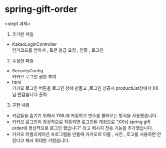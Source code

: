 # spring-gift-order

<step1 과제>

1. 추가한 파일
- KakaoLoginController<br>
인가코드를 받아서 , 토큰 발급 요청 , 인증 , 로그인

2. 수정한 파일
- SecurityConfig <br>
카카오 로그인 권한 부여
- html <br>
카카오 로그인 버튼을 로그인 창에 만들고 ,로그인 성공시
productList창에서 XX님 반갑습니다 출력

3. 구현 내용
- 키값들을 숨기기 위해서 YML에 저장하고 변수를 불러오는 방식을 사용했습니다.
- 카카오 로그인이 정상적으로 작동되면 로그인된 계정으로 "XX님 spring gift order에 
정상적으로 로그인 했습니다" 라고 메시지 전송 기능을 추가했습니다.
-  카카오 어플리케이션 프로그램을 만들때 카카오의 이름 , 사진 , 로고를
사용하면 안된다고 해서 최대한 가렸습니다.


